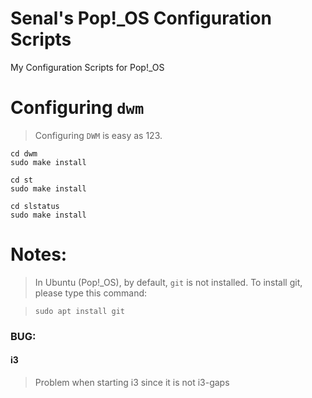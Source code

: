 # Senal's Pop!_OS Configuration Scripts

My Configuration Scripts for Pop!_OS



# Configuring `dwm`

> Configuring `DWM` is easy as 123. 

```shell
cd dwm
sudo make install
```

```shell
cd st
sudo make install
```

```shell
cd slstatus
sudo make install
```


# Notes:

> In Ubuntu (Pop!_OS), by default, `git` is not installed. To install git, 
> please type this command:

> `sudo apt install git`


### BUG: 

#### i3

> Problem when starting i3 since it is not i3-gaps
